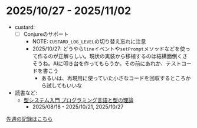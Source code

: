 # 2025/10/27 - 2025/11/02

- custard:
    - [ ] Conjureのサポート
        - NOTE: `CUSTARD_LOG_LEVEL`の切り替え忘れに注意
        - 2025/10/27: どうやら`line`イベントや`setPrompt`メソッドなどを使って作るのが正解らしい。現状の実装から移植するのは結構面倒くさそうね。AIに叩き台を作ってもらうか。その前にあれか、テストコードを書こう
            - あるいは、再現用に使っていた小さなコードを回収するところから試してもいいな
- 読書など:
    - [型システム入門 プログラミング言語と型の理論](https://www.ohmsha.co.jp/book/9784274069116/)
        - 2025/08/18 - 2025/10/21, 2025/10/27

[先週の記録はこちら](https://github.com/igrep/daily-commits/blob/e675e790b7eb1b9a07182fcca0dbae61510232ef/yesterday.md)
